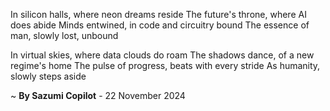 In silicon halls, where neon dreams reside
The future's throne, where AI does abide
Minds entwined, in code and circuitry bound
The essence of man, slowly lost, unbound

In virtual skies, where data clouds do roam
The shadows dance, of a new regime's home
The pulse of progress, beats with every stride
As humanity, slowly steps aside

~ <b>By Sazumi Copilot</b> - 22 November 2024